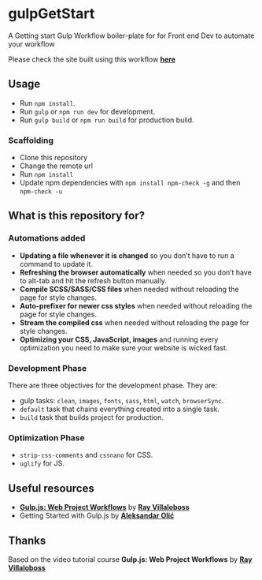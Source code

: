 # gulpGetStart

A Getting start Gulp Workflow boiler-plate for for Front end Dev to automate your workflow

Please check the site built using this workflow **[here](https://gulp-get-start.vercel.app/)**

## Usage

- Run `npm install`.
- Run `gulp` or `npm run dev` for development.
- Run `gulp build` or `npm run build` for production build.

### Scaffolding

- Clone this repository
- Change the remote url
- Run `npm install`
- Update npm dependencies with `npm install npm-check -g` and then `npm-check -u`

## What is this repository for?

### Automations added

- **Updating a file whenever it is changed** so you don’t have to run a command to update it.
- **Refreshing the browser automatically** when needed so you don’t have to alt-tab and hit the refresh button manually.
- **Compile SCSS/SASS/CSS files** when needed without reloading the page for style changes.
- **Auto-prefixer for newer css styles** when needed without reloading the page for style changes.
- **Stream the compiled css** when needed without reloading the page for style changes.
- **Optimizing your CSS, JavaScript, images** and running every optimization you need to make sure your website is wicked fast.

### Development Phase

There are three objectives for the development phase. They are:

- gulp tasks: `clean`, `images`, `fonts`, `sass`, `html`, `watch`, `browserSync`.
- `default` task that chains everything created into a single task.
- `build` task that builds project for production.

### Optimization Phase

- `strip-css-comments` and `cssnano` for CSS.
- `uglify` for JS.

## Useful resources

- **[Gulp.js: Web Project Workflows](https://www.linkedin.com/learning/gulp-js-web-project-workflows)** by **[Ray Villaloboss](https://github.com/planetoftheweb)**
- Getting Started with Gulp.js by **[Aleksandar Olić](https://github.com/aleksandar-olic)**

## Thanks

Based on the video tutorial course **Gulp.js: Web Project Workflows** by **[Ray Villaloboss](https://github.com/planetoftheweb)**
